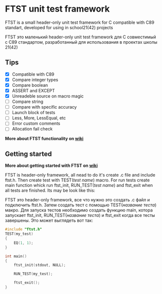 # FTST unit test framework
FTST is a small header-only unit test framework for C compatible with C89 standart, developed for using in school21(42) projects

FTST это маленький header-only unit test framework для C совместимый с C89 стандартом, разработанный для использования в проектах школы 21(42)

## Tips
- [x] Compatible with C89
- [x] Compare integer types
- [x] Compare boolean
- [x] ASSERT and EXCEPT
- [x] Unreadeble source on macro magic
- [ ] Compare string
- [ ] Compare with specific accuracy
- [ ] Launch block of tests
- [ ] Less, More, LessEqual, etc
- [ ] Error custom comments
- [ ] Allocation fail check

**More about FTST functionality on [wiki](https://github.com/Krutix/ft_speed_test/wiki)**

## Getting started
**More about getting started with FTST on [wiki](https://github.com/Krutix/ft_speed_test/wiki/Start-with-FTST)**

FTST is header-only framework, all nead to do it's create .c file and include ftst.h. Then create test with TEST(*test name*) macro. For run tests create main function whick run ftst_init, RUN_TEST(*test name*) and ftst_exit when all tests are finished. Its may be look like this:

FTST это header-only framework, все что нужно это создать .с файл и подключить ftst.h. Затем создать тест с помощью TEST(*название теста*) макро. Для запуска тестов необходимо создать функцию main, котора запускает ftst_init, RUN_TEST(*название теста*) и ftst_exit когда все тесты завершены. Это может выглядеть вот так:
```c
#include "ftst.h"
TEST(my_test)
{
    EQ(1, 1);
}

int main()
{
    ftst_init(stdout, NULL);

    RUN_TEST(my_test);

    ftst_exit();
}
```
